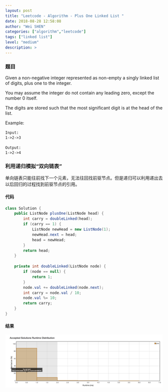 ```yaml
---
layout: post
title: "Leetcode - Algorithm - Plus One Linked List "
date: 2018-08-28 12:58:08
author: "Wei SHEN"
categories: ["algorithm","leetcode"]
tags: ["linked list"]
level: "medium"
description: >
---
```


### 题目
Given a non-negative integer represented as non-empty a singly linked list of digits, plus one to the integer.

You may assume the integer do not contain any leading zero, except the number 0 itself.

The digits are stored such that the most significant digit is at the head of the list.

Example:
```
Input:
1->2->3

Output:
1->2->4
```

### 利用递归模拟“双向链表”
单向链表只能往前找下一个元素，无法往回找前驱节点。但是递归可以利用递出去以后回归的过程找到前驱节点的引用。

#### 代码
```java
class Solution {
    public ListNode plusOne(ListNode head) {
        int carry = doubleLinked(head);     
        if (carry == 1) {
            ListNode newHead = new ListNode(1);
            newHead.next = head;
            head = newHead;
        }
        return head;
    }

    private int doubleLinked(ListNode node) {
        if (node == null) {
            return 1;
        }
        node.val += doubleLinked(node.next);
        int carry = node.val / 10;
        node.val %= 10;
        return carry;
    }
}
```

#### 结果
![plus-one-linked-list-1](/images/leetcode/plus-one-linked-list-1.png)
